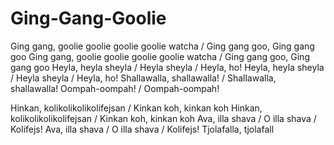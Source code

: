 # Ging-Gang-Goolie

Ging gang, goolie goolie goolie goolie watcha / Ging gang goo, Ging gang goo
Ging gang, goolie goolie goolie goolie watcha / Ging gang goo, Ging gang goo
Heyla, heyla sheyla / Heyla sheyla / Heyla, ho!
Heyla, heyla sheyla / Heyla sheyla / Heyla, ho!
Shallawalla, shallawalla! / Shallawalla, shallawalla!
Oompah-oompah! / Oompah-oompah!

Hinkan, kolikolikolikolifejsan / Kinkan koh, kinkan koh
Hinkan, kolikolikolikolifejsan / Kinkan koh, kinkan koh
Ava, illa shava / O illa shava / Kolifejs!
Ava, illa shava / O illa shava / Kolifejs!
Tjolafalla, tjolafall
